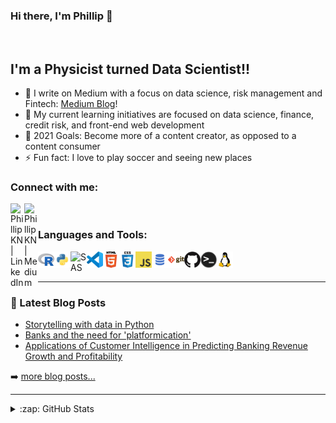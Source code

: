 ### Hi there, I'm Phillip 👋

<br />

## I'm a Physicist turned Data Scientist!!

- 🔭 I write on Medium with a focus on data science, risk management and Fintech: [Medium Blog][blog]!
- 🌱 My current learning initiatives are focused on data science, finance, credit risk, and front-end web development
- 🥅 2021 Goals: Become more of a content creator, as opposed to a content consumer
- ⚡ Fun fact: I love to play soccer and seeing new places

### Connect with me:

[<img align="left" alt="PhillipKN | LinkedIn" width="22px" src="https://cdn.jsdelivr.net/npm/simple-icons@v3/icons/linkedin.svg" />][linkedin]
[<img align="left" alt="PhillipKN | Medium" width="22px" src="https://cdn.jsdelivr.net/npm/simple-icons@v3/icons/medium.svg" />][blog]


<br />

### Languages and Tools:

<img align="left" alt="R" width="26px" src="https://raw.githubusercontent.com/github/explore/80688e429a7d4ef2fca1e82350fe8e3517d3494d/topics/r/r.png" />

<img align="left" alt="Python" width="26px" src="https://raw.githubusercontent.com/github/explore/80688e429a7d4ef2fca1e82350fe8e3517d3494d/topics/python/python.png" />

<img align="left" alt="SAS" width="26px" src="https://upload.wikimedia.org/wikipedia/commons/thumb/1/10/SAS_logo_horiz.svg/1280px-SAS_logo_horiz.svg.png" />

<img align="left" alt="Visual Studio Code" width="26px" src="https://raw.githubusercontent.com/github/explore/80688e429a7d4ef2fca1e82350fe8e3517d3494d/topics/visual-studio-code/visual-studio-code.png" />

<img align="left" alt="HTML5" width="26px" src="https://raw.githubusercontent.com/github/explore/80688e429a7d4ef2fca1e82350fe8e3517d3494d/topics/html/html.png" />

<img align="left" alt="CSS3" width="26px" src="https://raw.githubusercontent.com/github/explore/80688e429a7d4ef2fca1e82350fe8e3517d3494d/topics/css/css.png" />

<img align="left" alt="JavaScript" width="26px" src="https://raw.githubusercontent.com/github/explore/80688e429a7d4ef2fca1e82350fe8e3517d3494d/topics/javascript/javascript.png" />

<img align="left" alt="SQL" width="26px" src="https://raw.githubusercontent.com/github/explore/80688e429a7d4ef2fca1e82350fe8e3517d3494d/topics/sql/sql.png" />

<img align="left" alt="Git" width="26px" src="https://raw.githubusercontent.com/github/explore/80688e429a7d4ef2fca1e82350fe8e3517d3494d/topics/git/git.png" />

<img align="left" alt="GitHub" width="26px" src="https://raw.githubusercontent.com/github/explore/78df643247d429f6cc873026c0622819ad797942/topics/github/github.png" />

<img align="left" alt="Terminal" width="26px" src="https://raw.githubusercontent.com/github/explore/80688e429a7d4ef2fca1e82350fe8e3517d3494d/topics/terminal/terminal.png" />

<img align="left" alt="Linux" width="26px" src="https://raw.githubusercontent.com/github/explore/80688e429a7d4ef2fca1e82350fe8e3517d3494d/topics/linux/linux.png" />

<br />
<br />

---

### 📕 Latest Blog Posts

<!-- BLOG-POST-LIST:START -->
- [Storytelling with data in Python](https://medium.com/@phillipheita/storytelling-with-data-in-python-a6e1eebfa91b)
- [Banks and the need for 'platformication'](https://medium.com/@phillipheita/banks-and-the-need-for-platformication-d8d8fca901e7)
- [Applications of Customer Intelligence in Predicting Banking Revenue Growth and Profitability](https://medium.com/@phillipheita/applications-of-customer-intelligence-in-predicting-banking-revenue-growth-and-profitability-for-4bf19067f9ed)
<!-- BLOG-POST-LIST:END -->

➡️ [more blog posts...](https://medium.com/@phillipheita)

---

<details>
  <summary>:zap: GitHub Stats</summary>

  <img align="left" alt="Phillip's GitHub Stats" src="https://github-readme-stats.PhillipKN.vercel.app/api?username=PhillipKN&show_icons=true&hide_border=true" />

</details>

[linkedin]: https://www.linkedin.com/in/phillip-heita
[blog]: https://medium.com/@phillipheita


